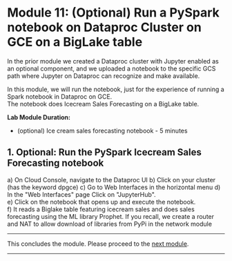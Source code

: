 # Module 11: (Optional) Run a PySpark notebook on Dataproc Cluster on GCE on a BigLake table
 
In the prior module we created a Dataproc cluster with Jupyter enabled as an optional component, and we uploaded a notebook to the specific GCS path where Jupyter on Dataproc can recognize and make available.<br>

In this module, we will run the notebook, just for the experience of running a Spark notebook in Dataproc on GCE.<br>
The notebook does Icecream Sales Forecasting on a BigLake table.<br> 


**Lab Module Duration:** <br>
- (optional) Ice cream sales forecasting notebook - 5 minutes

## 1. Optional: Run the PySpark Icecream Sales Forecasting notebook
a) On Cloud Console, navigate to the Dataproc UI
b) Click on your cluster (has the keyword dpgce)
c) Go to Web Interfaces in the horizontal menu
d) In the "Web Interfaces" page Click on "JupyterHub".<br>
e) Click on the notebook that opens up and execute the notebook. <br>
f) It reads a Biglake table featuring icecream sales and does sales forecasting using the ML library Prophet. If you recall, we create a router and NAT to allow download of libraries from PyPi in the network module<br>

<hr>

 This concludes the module. Please proceed to the [next module](Module-12.md).

<hr>

